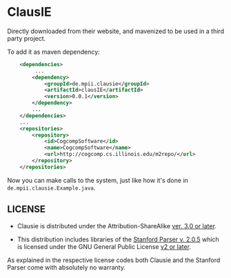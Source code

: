 # ClausIE 

Directly downloaded from their website, and mavenized to be used in a third party project. 

To add it as maven dependency: 
```xml 
    <dependencies>
         ...
        <dependency>
            <groupId>de.mpii.clausie</groupId>
            <artifactId>clausIE</artifactId>
            <version>0.0.1</version>
        </dependency>
        ...
    </dependencies>
    ...
    <repositories>
        <repository>
            <id>CogcompSoftware</id>
            <name>CogcompSoftware</name>
            <url>http://cogcomp.cs.illinois.edu/m2repo/</url>
        </repository>
    </repositories>
```

Now you can make calls to the system, just like how it's done in `de.mpii.clausie.Example.java`. 

 ## LICENSE

* Clausie is distributed under the Attribution-ShareAlike [ver. 3.0 or later](http://creativecommons.org/licenses/by-sa/3.0/legalcode). 

* This distribution includes libraries of the [Stanford Parser v. 2.0.5](http://www-nlp.stanford.edu/software/lex-parser.shtml) which is licensed under the GNU General Public License [v2 or later](http://www.gnu.org/licenses/gpl-2.0.html). 

As explained in the respective license codes both Clausie and the Stanford Parser come with absolutely no warranty.

